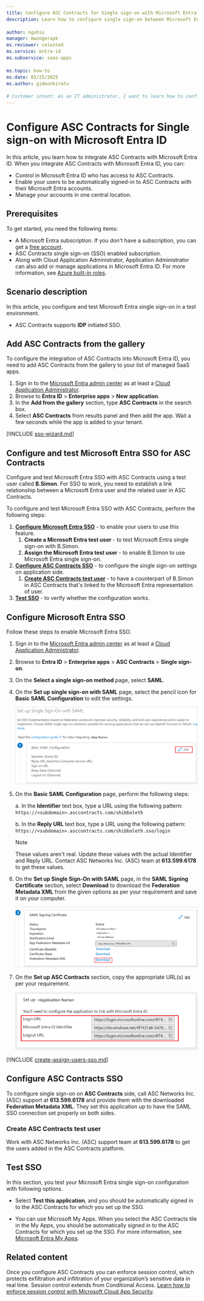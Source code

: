 ```yaml
---
title: Configure ASC Contracts for Single sign-on with Microsoft Entra ID
description: Learn how to configure single sign-on between Microsoft Entra ID and ASC Contracts.

author: nguhiu
manager: mwongerapk
ms.reviewer: celested
ms.service: entra-id
ms.subservice: saas-apps

ms.topic: how-to
ms.date: 03/25/2025
ms.author: gideonkiratu

# Customer intent: As an IT administrator, I want to learn how to configure single sign-on between Microsoft Entra ID and ASC Contracts so that I can control who has access to ASC Contracts, enable automatic sign-in with Microsoft Entra accounts, and manage my accounts in one central location.
---
```

# Configure ASC Contracts for Single sign-on with Microsoft Entra ID

In this article,  you learn how to integrate ASC Contracts with Microsoft Entra ID. When you integrate ASC Contracts with Microsoft Entra ID, you can:

* Control in Microsoft Entra ID who has access to ASC Contracts.
* Enable your users to be automatically signed-in to ASC Contracts with their Microsoft Entra accounts.
* Manage your accounts in one central location.

## Prerequisites

To get started, you need the following items:

* A Microsoft Entra subscription. If you don't have a subscription, you can get a [free account](https://azure.microsoft.com/free/).
* ASC Contracts single sign-on (SSO) enabled subscription.
* Along with Cloud Application Administrator, Application Administrator can also add or manage applications in Microsoft Entra ID.
For more information, see [Azure built-in roles](~/identity/role-based-access-control/permissions-reference.md).

## Scenario description

In this article,  you configure and test Microsoft Entra single sign-on in a test environment.

* ASC Contracts supports **IDP** initiated SSO.

## Add ASC Contracts from the gallery

To configure the integration of ASC Contracts into Microsoft Entra ID, you need to add ASC Contracts from the gallery to your list of managed SaaS apps.

1. Sign in to the [Microsoft Entra admin center](https://entra.microsoft.com) as at least a [Cloud Application Administrator](~/identity/role-based-access-control/permissions-reference.md#cloud-application-administrator).
1. Browse to **Entra ID** > **Enterprise apps** > **New application**.
1. In the **Add from the gallery** section, type **ASC Contracts** in the search box.
1. Select **ASC Contracts** from results panel and then add the app. Wait a few seconds while the app is added to your tenant.

 [!INCLUDE [sso-wizard.md](~/identity/saas-apps/includes/sso-wizard.md)]

<a name='configure-and-test-azure-ad-sso-for-asc-contracts'></a>

## Configure and test Microsoft Entra SSO for ASC Contracts

Configure and test Microsoft Entra SSO with ASC Contracts using a test user called **B.Simon**. For SSO to work, you need to establish a link relationship between a Microsoft Entra user and the related user in ASC Contracts.

To configure and test Microsoft Entra SSO with ASC Contracts, perform the following steps:

1. **[Configure Microsoft Entra SSO](#configure-azure-ad-sso)** - to enable your users to use this feature.
    1. **Create a Microsoft Entra test user** - to test Microsoft Entra single sign-on with B.Simon.
    1. **Assign the Microsoft Entra test user** - to enable B.Simon to use Microsoft Entra single sign-on.
1. **[Configure ASC Contracts SSO](#configure-asc-contracts-sso)** - to configure the single sign-on settings on application side.
    1. **[Create ASC Contracts test user](#create-asc-contracts-test-user)** - to have a counterpart of B.Simon in ASC Contracts that's linked to the Microsoft Entra representation of user.
1. **[Test SSO](#test-sso)** - to verify whether the configuration works.

<a name='configure-azure-ad-sso'></a>

## Configure Microsoft Entra SSO

Follow these steps to enable Microsoft Entra SSO.

1. Sign in to the [Microsoft Entra admin center](https://entra.microsoft.com) as at least a [Cloud Application Administrator](~/identity/role-based-access-control/permissions-reference.md#cloud-application-administrator).
1. Browse to **Entra ID** > **Enterprise apps** > **ASC Contracts** > **Single sign-on**.
1. On the **Select a single sign-on method** page, select **SAML**.
1. On the **Set up single sign-on with SAML** page, select the pencil icon for **Basic SAML Configuration** to edit the settings.
    
    ![Screenshot shows to edit Basic S A M L Configuration.](common/edit-urls.png "Basic Configuration")

1. On the **Basic SAML Configuration** page, perform the following steps:

    a. In the **Identifier** text box, type a URL using the following pattern:
    `https://<subdomain>.asccontracts.com/shibboleth`

    b. In the **Reply URL** text box, type a URL using the following pattern:
    `https://<subdomain>.asccontracts.com/shibboleth.sso/login`

    > [!NOTE]
    > These values aren't real. Update these values with the actual Identifier and Reply URL. Contact ASC Networks Inc. (ASC) team at **613.599.6178** to get these values.

1. On the **Set up Single Sign-On with SAML** page, in the **SAML Signing Certificate** section, select **Download** to download the **Federation Metadata XML** from the given options as per your requirement and save it on your computer.

    ![Screenshot shows the Certificate download link.](common/metadataxml.png "Certificate")

1. On the **Set up ASC Contracts** section, copy the appropriate URL(s) as per your requirement.

    ![Screenshot shows to copy appropriate configuration U R L.](common/copy-configuration-urls.png "Metadata")

<a name='create-an-azure-ad-test-user'></a>

[!INCLUDE [create-assign-users-sso.md](~/identity/saas-apps/includes/create-assign-users-sso.md)]

## Configure ASC Contracts SSO

To configure single sign-on on **ASC Contracts** side, call ASC Networks Inc. (ASC) support at **613.599.6178** and provide them with the downloaded **Federation Metadata XML**. They set this application up to have the SAML SSO connection set properly on both sides.

### Create ASC Contracts test user

Work with ASC Networks Inc. (ASC) support team at **613.599.6178** to get the users added in the ASC Contracts platform.

## Test SSO

In this section, you test your Microsoft Entra single sign-on configuration with following options.

* Select **Test this application**, and you should be automatically signed in to the ASC Contracts for which you set up the SSO.

* You can use Microsoft My Apps. When you select the ASC Contracts tile in the My Apps, you should be automatically signed in to the ASC Contracts for which you set up the SSO. For more information, see [Microsoft Entra My Apps](/azure/active-directory/manage-apps/end-user-experiences#azure-ad-my-apps).

## Related content

Once you configure ASC Contracts you can enforce session control, which protects exfiltration and infiltration of your organization’s sensitive data in real time. Session control extends from Conditional Access. [Learn how to enforce session control with Microsoft Cloud App Security](/cloud-app-security/proxy-deployment-aad).

